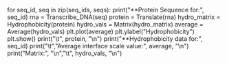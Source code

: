 for seq_id, seq in zip(seq_ids, seqs):
    print("**Protein Sequence for:", seq_id)
    rna = Transcribe_DNA(seq)
    protein = Translate(rna)
    hydro_matrix = Hydrophobicity(protein)
    hydro_vals = Matrix(hydro_matrix)
    average = Average(hydro_vals)
    plt.plot(average)
    plt.ylabel("Hydrophobicity")
    plt.show()
    print("\t", protein, "\n")
    print("**Hydrophobicity data for:", seq_id)
    print("\t","Average interface scale value:", average, "\n")
    print("Matrix:", "\n","\t", hydro_vals, "\n")
